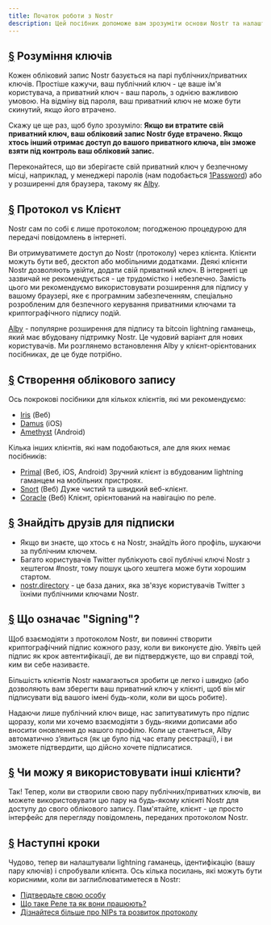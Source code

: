 ```yaml
---
title: Початок роботи з Nostr
description: Цей посібник допоможе вам зрозуміти основи Nostr та налаштувати новий обліковий запис. Ми розглянемо, як створити новий lightning гаманець, обліковий запис та безпечно увійти до клієнта.
---
```


## [§](#understanding-keys) Розуміння ключів

Кожен обліковий запис Nostr базується на парі публічних/приватних ключів. Простіше кажучи, ваш публічний ключ - це ваше ім'я користувача, а приватний ключ - ваш пароль, з однією важливою умовою. На відміну від пароля, ваш приватний ключ не може бути скинутий, якщо його втрачено.

Скажу це ще раз, щоб було зрозуміло: **Якщо ви втратите свій приватний ключ, ваш обліковий запис Nostr буде втрачено. Якщо хтось інший отримає доступ до вашого приватного ключа, він зможе взяти під контроль ваш обліковий запис.**

Переконайтеся, що ви зберігаєте свій приватний ключ у безпечному місці, наприклад, у менеджері паролів (нам подобається [1Password](https://1password.com/)) або у розширенні для браузера, такому як [Alby](https://getalby.com/#alby-extension).

## [§](#protocol-vs-client) Протокол vs Клієнт

Nostr сам по собі є лише протоколом; погодженою процедурою для передачі повідомлень в інтернеті.

Ви отримуватимете доступ до Nostr (протоколу) через клієнта. Клієнти можуть бути веб, десктоп або мобільними додатками. Деякі клієнти Nostr дозволяють увійти, додати свій приватний ключ. В інтернеті це зазвичай не рекомендується - це трудомістко і небезпечно. Замість цього ми рекомендуємо використовувати розширення для підпису у вашому браузері, яке є програмним забезпеченням, спеціально розробленим для безпечного керування приватними ключами та криптографічного підпису подій.

[Alby](https://getalby.com?utm_source=nostr.how&ref=nostr.how) - популярне розширення для підпису та bitcoin lightning гаманець, який має вбудовану підтримку Nostr. Це чудовий варіант для нових користувачів. Ми розглянемо встановлення Alby у клієнт-орієнтованих посібниках, де це буде потрібно.

## [§](#create-your-account) Створення облікового запису

Ось покрокові посібники для кількох клієнтів, які ми рекомендуємо:

-   [Iris](/en/guides/iris) (Веб)
-   [Damus](/en/guides/damus) (iOS)
-   [Amethyst](/en/guides/amethyst) (Android)

Кілька інших клієнтів, які нам подобаються, але для яких немає посібників:

-   [Primal](https://primal.net) (Веб, iOS, Android) Зручний клієнт із вбудованим lightning гаманцем на мобільних пристроях.
-   [Snort](https://snort.social?utm_source=nostr.how&ref=nostr.how) (Веб) Дуже чистий та швидкий веб-клієнт.
-   [Coracle](https://coracle.social?utm_source=nostr.how&ref=nostr.how) (Веб) Клієнт, орієнтований на навігацію по реле.

## [§](#find-friends) Знайдіть друзів для підписки

-   Якщо ви знаєте, що хтось є на Nostr, знайдіть його профіль, шукаючи за публічним ключем.
-   Багато користувачів Twitter публікують свої публічні ключі Nostr з хештегом #nostr, тому пошук цього хештега може бути хорошим стартом.
-   [nostr.directory](https://nostr.directory?utm_source=nostr.how&ref=nostr.how) - це база даних, яка зв'язує користувачів Twitter з їхніми публічними ключами Nostr.

## [§](#whats-signing) Що означає "Signing"?

Щоб взаємодіяти з протоколом Nostr, ви повинні створити криптографічний підпис кожного разу, коли ви виконуєте дію. Уявіть цей підпис як крок автентифікації, де ви підтверджуєте, що ви справді той, ким ви себе називаєте.

Більшість клієнтів Nostr намагаються зробити це легко і швидко (або дозволяють вам зберегти ваш приватний ключ у клієнті, щоб він міг підписувати від вашого імені будь-коли, коли ви щось робите).

Надаючи лише публічний ключ вище, нас запитуватимуть про підпис щоразу, коли ми хочемо взаємодіяти з будь-якими дописами або вносити оновлення до нашого профілю. Коли це станеться, Alby автоматично з’явиться (як це було під час етапу реєстрації), і ви зможете підтвердити, що дійсно хочете підписатися.

## [§](#can-i-use-other-clients) Чи можу я використовувати інші клієнти?

Так! Тепер, коли ви створили свою пару публічних/приватних ключів, ви можете використовувати цю пару на будь-якому клієнті Nostr для доступу до свого облікового запису. Пам'ятайте, клієнт - це просто інтерфейс для перегляду повідомлень, переданих протоколом Nostr.

## [§](#next-steps) Наступні кроки

Чудово, тепер ви налаштували lightning гаманець, ідентифікацію (вашу пару ключів) і спробували клієнта. Ось кілька посилань, які можуть бути корисними, коли ви заглиблюватиметеся в Nostr:

-   [Підтвердьте свою особу](/uk/guides/get-verified)
-   [Що таке Реле та як вони працюють?](/uk/relays)
-   [Дізнайтеся більше про NIPs та розвиток протоколу](/uk/the-protocol)
